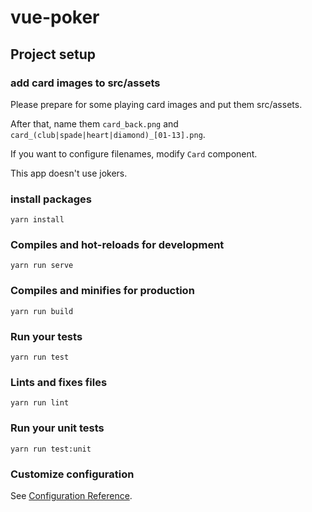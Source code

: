 # vue-poker
## Project setup
### add card images to src/assets
Please prepare for some playing card images and put them src/assets.

After that, name them `card_back.png` and `card_(club|spade|heart|diamond)_[01-13].png`.

If you want to configure filenames, modify `Card` component.

This app doesn't use jokers.

### install packages
```
yarn install
```

### Compiles and hot-reloads for development
```
yarn run serve
```

### Compiles and minifies for production
```
yarn run build
```

### Run your tests
```
yarn run test
```

### Lints and fixes files
```
yarn run lint
```

### Run your unit tests
```
yarn run test:unit
```

### Customize configuration
See [Configuration Reference](https://cli.vuejs.org/config/).
